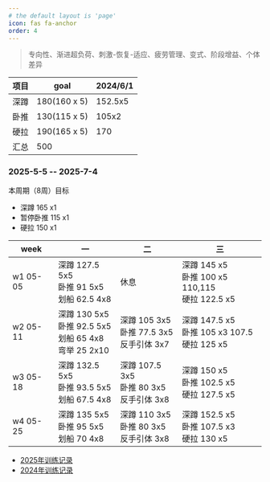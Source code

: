 ```yaml
---
# the default layout is 'page'
icon: fas fa-anchor
order: 4
---
```


> 专向性、渐进超负荷、刺激-恢复-适应、疲劳管理、变式、阶段增益、个体差异


|项目   |goal            |2024/6/1|   
|--     |--              |--      |
|深蹲   |180(160 x 5)    |152.5x5 |
|卧推   |130(115 x 5)    |105x2   |
|硬拉   |190(165 x 5)    |170     |
|汇总   |500             |        |




### 2025-5-5 -- 2025-7-4

本周期（8周）目标
- 深蹲 165 x1 
- 暂停卧推 115 x1
- 硬拉 150 x1

| week |  一 |  二 |  三 | 
| --| -- | -- | -- | 
| w1 05-05| 深蹲 127.5 5x5<br />卧推 91 5x5<br />划船 62.5 4x8|休息|深蹲 145 x5<br />卧推 100 x5 110,115<br />硬拉 122.5 x5|
| w2 05-11| 深蹲 130 5x5<br />卧推 92.5 5x5<br />划船 65 4x8<br />弯举 25 2x10|深蹲 105 3x5<br />卧推 77.5 3x5<br />反手引体 3x7|深蹲 147.5 x5<br />卧推 105 x3 107.5<br />硬拉 125 x5|
| w3 05-18| 深蹲 132.5 5x5<br />卧推 93.5 5x5<br />划船 67.5 4x8|深蹲 107.5 3x5<br />卧推 80 3x5<br />反手引体 3x8|深蹲 150 x5<br />卧推 102.5 x5<br />硬拉 127.5 x5|
| w4 05-25| 深蹲 135 5x5<br />卧推 95 5x5<br />划船 70 4x8|深蹲 110  3x5<br />卧推 80 3x5<br />反手引体 3x8|深蹲 152.5 x5<br />卧推 107.5 x3<br />硬拉 130 x5|

 
- [2025年训练记录](/posts/train-record-2025)
- [2024年训练记录](/posts/train-record-2024)
